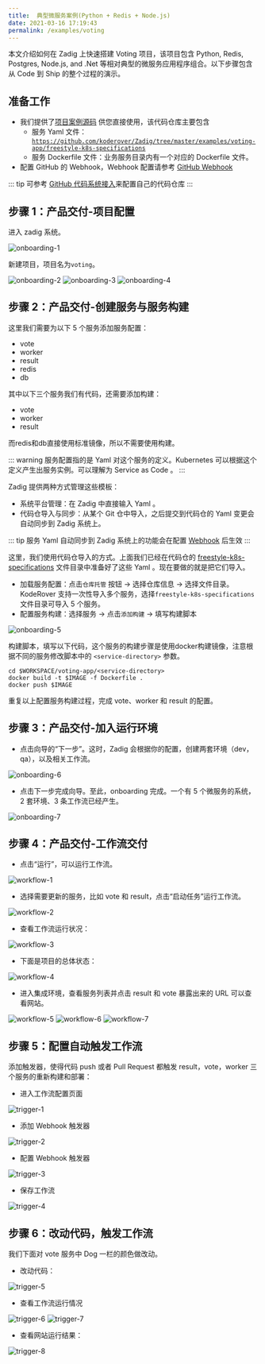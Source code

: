 ```yaml
---
title:  典型微服务案例(Python + Redis + Node.js)
date: 2021-03-16 17:19:43
permalink: /examples/voting
---
```


本文介绍如何在 Zadig 上快速搭建 Voting 项目，该项目包含 Python, Redis, Postgres, Node.js, and .Net 等相对典型的微服务应用程序组合。以下步骤包含从 Code 到 Ship 的整个过程的演示。
## 准备工作
- 我们提供了[项目案例源码](https://github.com/koderover/Zadig/tree/master/examples/voting-app) 供您直接使用，该代码仓库主要包含
  * 服务 Yaml 文件： [`https://github.com/koderover/Zadig/tree/master/examples/voting-app/freestyle-k8s-specifications`](https://github.com/koderover/Zadig/tree/master/examples/voting-app/freestyle-k8s-specifications)
  * 服务 Dockerfile 文件：业务服务目录内有一个对应的 Dockerfile 文件。
- 配置 GitHub 的 Webhook，Webhook 配置请参考 [GitHub Webhook](/settings/webhook-config/#github-webhook-配置)

::: tip
可参考 [GitHub 代码系统接入](/settings/codehost/)来配置自己的代码仓库
:::

## 步骤 1：产品交付-项目配置

进入 zadig 系统。

![onboarding-1](./_images/voting_onboarding_1.png)

新建项目，项目名为`voting`。

![onboarding-2](./_images/voting_onboarding_2.png)
![onboarding-3](./_images/voting_onboarding_3.png)
![onboarding-4](./_images/voting_onboarding_4.png)

## 步骤 2：产品交付-创建服务与服务构建

这里我们需要为以下 5 个服务添加服务配置：

* vote
* worker
* result
* redis
* db

其中以下三个服务我们有代码，还需要添加构建：

* vote
* worker
* result

而redis和db直接使用标准镜像，所以不需要使用构建。

::: warning
服务配置指的是 Yaml 对这个服务的定义。Kubernetes 可以根据这个定义产生出服务实例。可以理解为 Service as Code 。
:::

Zadig 提供两种方式管理这些模板：

* 系统平台管理：在 Zadig 中直接输入 Yaml 。
* 代码仓导入与同步：从某个 Git 仓中导入，之后提交到代码仓的 Yaml 变更会自动同步到 Zadig 系统上。

::: tip
服务 Yaml 自动同步到 Zadig 系统上的功能会在配置 [Webhook](/settings/webhook-config/) 后生效
:::

这里，我们使用代码仓导入的方式。上面我们已经在代码仓的 [freestyle-k8s-specifications](https://gitlab.koderover.com/opensource/voting-app/tree/master/freestyle-k8s-specifications) 文件目录中准备好了这些 Yaml 。现在要做的就是把它们导入。

 - 加载服务配置：点击`仓库托管` 按钮 -> 选择仓库信息 -> 选择文件目录。KodeRover 支持一次性导入多个服务，选择`freestyle-k8s-specifications` 文件目录可导入 5 个服务。
 - 配置服务构建：选择服务 -> 点击`添加构建` -> 填写构建脚本

![onboarding-5](./_images/voting_onboarding_5.gif)

构建脚本，填写以下代码，这个服务的构建步骤是使用docker构建镜像，注意根据不同的服务修改脚本中的 `<service-directory>` 参数。

```
cd $WORKSPACE/voting-app/<service-directory>
docker build -t $IMAGE -f Dockerfile .
docker push $IMAGE
```

重复以上配置服务构建过程，完成 vote、worker 和 result 的配置。

## 步骤 3：产品交付-加入运行环境

- 点击向导的“下一步”。这时，Zadig 会根据你的配置，创建两套环境（dev，qa），以及相关工作流。

![onboarding-6](./_images/voting_onboarding_6.png)

- 点击下一步完成向导。至此，onboarding 完成。一个有 5 个微服务的系统，2 套环境、3 条工作流已经产生。

![onboarding-7](./_images/voting_onboarding_7.png)

## 步骤 4：产品交付-工作流交付

- 点击“运行”，可以运行工作流。

![workflow-1](./_images/voting_workflow_1.png)

- 选择需要更新的服务，比如 vote 和 result，点击“启动任务”运行工作流。

![workflow-2](./_images/voting_workflow_2.png)

- 查看工作流运行状况：

![workflow-3](./_images/voting_workflow_3.png)

- 下面是项目的总体状态：

![workflow-4](./_images/voting_workflow_4.png)

- 进入集成环境，查看服务列表并点击 result 和 vote 暴露出来的 URL 可以查看网站。

![workflow-5](./_images/voting_workflow_5.png)
![workflow-6](./_images/voting_workflow_6.png)
![workflow-7](./_images/voting_workflow_7.png)

## 步骤 5：配置自动触发工作流

添加触发器，使得代码 push 或者 Pull Request 都触发 result，vote，worker 三个服务的重新构建和部署：

- 进入工作流配置页面

![trigger-1](./_images/voting_trigger_1.png)

- 添加 Webhook 触发器

![trigger-2](./_images/voting_trigger_2.png)

- 配置 Webhook 触发器

![trigger-3](./_images/voting_trigger_3.png)

- 保存工作流

![trigger-4](./_images/voting_trigger_4.png)

## 步骤 6：改动代码，触发工作流

我们下面对 vote 服务中 Dog 一栏的颜色做改动。

- 改动代码：

![trigger-5](./_images/voting_trigger_5.png)

- 查看工作流运行情况

![trigger-6](./_images/voting_trigger_6.png)
![trigger-7](./_images/voting_trigger_7.png)

- 查看网站运行结果：

![trigger-8](./_images/voting_trigger_8.png)

